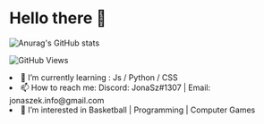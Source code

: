 <h1> Hello there 👋 </h1> 

![Anurag's GitHub stats](https://github-readme-stats.vercel.app/api?username=Jonaszekk&show_icons=true&theme=radical)


![GitHub Views](https://komarev.com/ghpvc/?username=<jonaszekk>)


<li> 🌱 I’m currently learning : Js / Python / CSS <br /></li>
<li> 📫 How to reach me: Discord: JonaSz#1307 | Email: jonaszek.info@gmail.com <br /></li>
<li> 👀 I’m interested in Basketball | Programming | Computer Games <br /></li>


